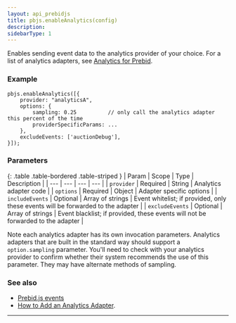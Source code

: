 ```yaml
---
layout: api_prebidjs
title: pbjs.enableAnalytics(config)
description: 
sidebarType: 1
---
```



Enables sending event data to the analytics provider of your choice. For a list of analytics adapters, see [Analytics for Prebid](/overview/analytics.html).

### Example

```
pbjs.enableAnalytics([{
    provider: "analyticsA",    
    options: {
        sampling: 0.25          // only call the analytics adapter this percent of the time
        providerSpecificParams: ...
    },
    excludeEvents: ['auctionDebug'],
}]);
```

### Parameters

{: .table .table-bordered .table-striped }
| Param | Scope | Type | Description |
| --- | --- | --- | --- |
| `provider` | Required | String | Analytics adapter code |
| `options`       |  Required  | Object | Adapter specific options |
| `includeEvents` | Optional | Array of strings | Event whitelist; if provided, only these events will be forwarded to the adapter |
| `excludeEvents` | Optional | Array of strings | Event blacklist; if provided, these events will not be forwarded to the adapter |


Note each analytics adapter has its own invocation parameters. Analytics adapters that are built in the standard way should
support a `option.sampling` parameter. You'll need to check with your analytics provider to confirm
whether their system recommends the use of this parameter. They may have alternate methods of sampling.


### See also

- [Prebid.js events](/dev-docs/publisher-api-reference/getEvents.html)
- [How to Add an Analytics Adapter](/dev-docs/integrate-with-the-prebid-analytics-api.html).


<hr class="full-rule" />
